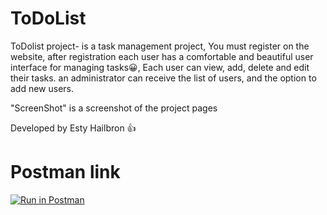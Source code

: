 # ToDoList
ToDolist project-
is a task management project,
You must register on the website, after registration each user has a comfortable and beautiful user interface for managing tasks😀,
Each user can view, add, delete and edit their tasks.
an administrator can receive the list of users, and the option to add new users.

"ScreenShot" is a screenshot of the project pages

Developed by Esty Hailbron 👍
# Postman link
[![Run in Postman](https://run.pstmn.io/button.svg)](https://app.getpostman.com/run-collection/24869712-26aa4937-19d3-495b-90ed-d615df22ad8f?action=collection%2Ffork&collection-url=entityId%3D24869712-26aa4937-19d3-495b-90ed-d615df22ad8f%26entityType%3Dcollection%26workspaceId%3D2a4982b8-b1f0-4dfb-8389-02ee815779b7)

